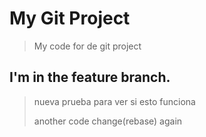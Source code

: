 # My Git Project

>My code for de git project
## I'm in the feature branch. 

> nueva prueba para ver si esto funciona
> 
> another code change(rebase) again
